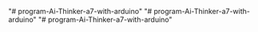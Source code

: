 "# program-Ai-Thinker-a7-with-arduino" 
"# program-Ai-Thinker-a7-with-arduino" 
"# program-Ai-Thinker-a7-with-arduino" 
